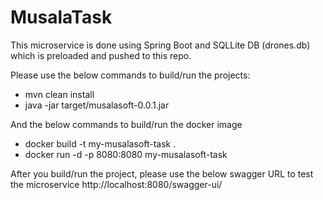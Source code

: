# MusalaTask

This microservice is done using Spring Boot and SQLLite DB (drones.db) which is preloaded and pushed to this repo.

Please use the below commands to build/run the projects:

- mvn clean install
- java -jar target/musalasoft-0.0.1.jar

And the below commands to build/run the docker image
- docker build -t my-musalasoft-task .
- docker run -d -p 8080:8080 my-musalasoft-task

After you build/run the project, please use the below swagger URL to test the microservice
http://localhost:8080/swagger-ui/
